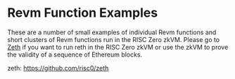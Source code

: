 # Revm Function Examples

These are a number of small examples of individual Revm functions and short clusters of Revm functions run in the RISC Zero zkVM. Please go to [Zeth](zeth) if you want to run reth in the RISC Zero zkVM or use the zkVM to prove the validity of a sequence of Ethereum blocks.

zeth: https://github.com/risc0/zeth
